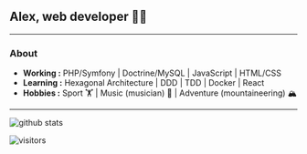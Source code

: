 
## Alex, web developer 👨‍💻

--------------------------------------------------------------------------------------------------------------------------------------------------------------------
### About
-  **Working :** PHP/Symfony | Doctrine/MySQL | JavaScript | HTML/CSS
-  **Learning :** Hexagonal Architecture | DDD | TDD | Docker | React	
-  **Hobbies :** Sport 🏋️ | Music (musician) 🎸 | Adventure (mountaineering) 🏔️
---------------------------------------------------------------------------------------------------------------------------------------------------------------------------------

![github stats](https://github-readme-stats.vercel.app/api?username=AlexARNcode&show_icons=true)

![visitors](https://visitor-badge.glitch.me/badge?page_id=AlexARNcode) 
